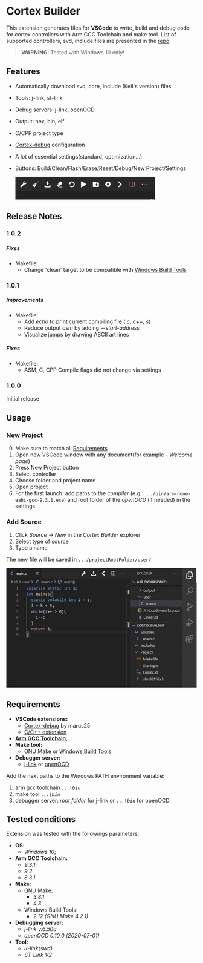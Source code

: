 # Cortex Builder

This extension generates files for **VSCode** to write, build and debug code for cortex controllers with Arm GCC Toolchain and make tool. List of supported controllers, svd, include files are presented in the [repo](https://github.com/7bnx/Cortex-Builder-Essentials).

> **WARNING**: Tested with Windows 10 only!

## Features
 - Automatically download svd, core, include (Keil's version) files
 - Tools: j-link, st-link
 - Debug servers: j-link, openOCD
 - Output: hex, bin, elf
 - C/CPP project type
 - [Cortex-debug](https://marketplace.visualstudio.com/items?itemName=marus25.cortex-debug) configuration
 - A lot of essential settings(standard, optimization...)
 - Buttons: Build/Clean/Flash/Erase/Reset/Debug/New Project/Settings
  
    ![MenuBar](https://raw.githubusercontent.com/7bnx/Cortex-Builder/master/resources/media/MenuBar.gif)

## Release Notes

### 1.0.2

##### Fixes 

 - Makefile:
     - Change 'clean' target to be compatible with [Windows Build Tools](https://github.com/xpack-dev-tools/windows-build-tools-xpack/releases)

### 1.0.1

##### Improvements 

 - Makefile:
     - Add *echo* to print current compiling file ( *c*, *c++*, *s*)
     - Reduce output *asm* by adding *--start-address*
     - Visualize jumps by drawing ASCII art lines

##### Fixes 

 - Makefile:
     - ASM, C, CPP Compile flags did not change via settings
     
### 1.0.0

Initial release

## Usage

### New Project
0. Make sure to match all [Requirements](#Requirements)
1. Open new VSCode window with any document(for example - *Welcome page*)
2. Press New Project button
3. Select controller
4. Choose folder and project name
5. Open project
6. For the first launch: add paths to the *compiler* (e.g.: `.../bin/arm-none-eabi-gcc-9.3.1.exe`) and root folder of the *openOCD* (if needed) in the settings. 

### Add Source
1. Click *Source -> New* in the *Cortex Builder* explorer
2. Select type of source
3. Type a name
 
The new file will be saved in `.../projectRootFolder/user/`

![Add Source](https://raw.githubusercontent.com/7bnx/Cortex-Builder/master/resources/media/AddSource.gif)



## Requirements
- **VSCode extensions:**
    - [Cortex-debug](https://marketplace.visualstudio.com/items?itemName=marus25.cortex-debug) by marus25
    - [C/C++ extension](https://marketplace.visualstudio.com/items?itemName=ms-vscode.cpptools)
- [**Arm GCC Toolchain**](https://github.com/xpack-dev-tools/arm-none-eabi-gcc-xpack/releases/);
- **Make tool:**
    - [GNU Make](http://gnuwin32.sourceforge.net/packages/make.htm) or [Windows Build Tools](https://github.com/xpack-dev-tools/windows-build-tools-xpack/releases)
- **Debugger server:**
    - [j-link](https://www.segger.com/downloads/jlink/#J-LinkSoftwareAndDocumentationPack) or [openOCD](https://gnutoolchains.com/arm-eabi/openocd/)

Add the next paths to the Windows PATH environment variable:
1. arm gcc toolchain *`...\bin`*
2. make tool *`...\bin`*
3. debugger server: *root folder* for j-link or *`...\bin`* for openOCD
## Tested conditions

Extension was tested with the followings parameters:

- **OS**:
    - *Windows 10*;
- **Arm GCC Toolchain:**
    - *9.3.1*;
    - *9.2*
    - *8.3.1*
- **Make:**
    - GNU Make:
        - *3.8.1*
        - *4.3*
    - Windows Build Tools:
        - *2.12 (GNU Make 4.2.1)*
- **Debugging server:**
    - *j-link v.6.50a*
    - *openOCD 0.10.0 (2020-07-01)*
- **Tool:**
    - *J-link(swd)*
    - *ST-Link V2*
